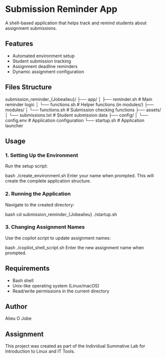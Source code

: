 
# Submission Reminder App

A shell-based application that helps track and remind students about assignment submissions.

## Features

- Automated environment setup
- Student submission tracking
- Assignment deadline reminders
- Dynamic assignment configuration

## Files Structure


submission_reminder_{Jobealieu}/
├── app/
│   ├── reminder.sh          # Main reminder logic
│   └── functions.sh         # Helper functions (in modules/)
├── modules/
│   └── functions.sh         # Submission checking functions
├── assets/
│   └── submissions.txt      # Student submission data
├── config/
│   └── config.env          # Application configuration
└── startup.sh              # Application launcher


## Usage

### 1. Setting Up the Environment

Run the setup script:

bash
./create_environment.sh
Enter your name when prompted. This will create the complete application structure.

### 2. Running the Application

Navigate to the created directory:

bash
cd submission_reminder_{Jobealieu}
./startup.sh

### 3. Changing Assignment Names

Use the copilot script to update assignment names:

bash
./copilot_shell_script.sh
Enter the new assignment name when prompted.

## Requirements

- Bash shell
- Unix-like operating system (Linux/macOS)
- Read/write permissions in the current directory

## Author

Alieu O Jobe

## Assignment

This project was created as part of the Individual Summative Lab for Introduction to Linux and IT Tools.
